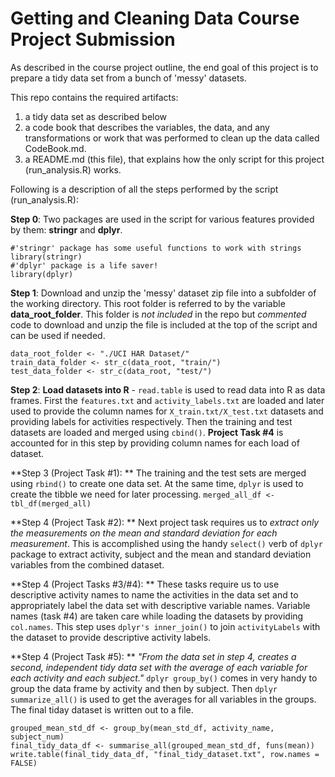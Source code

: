 # Getting and Cleaning Data Course Project Submission
As described in the course project outline, the end goal of this project is to prepare a tidy data set from a bunch of 'messy' datasets. 

This repo contains the required artifacts:
1) a tidy data set as described below
2) a code book that describes the variables, the data, and any transformations or work that was performed to clean up the data called CodeBook.md. 
3) a README.md (this file), that explains how the only script for this project (run_analysis.R) works.

Following is a description of all the steps performed by the script (run_analysis.R):

**Step 0**: Two packages are used in the script for various features provided by them: **stringr** and **dplyr**. 
```{r}
#'stringr' package has some useful functions to work with strings
library(stringr)
#'dplyr' package is a life saver! 
library(dplyr)
```

**Step 1**: Download and unzip the 'messy' dataset zip file into a subfolder of the working directory. This root folder is referred to by the variable **data_root_folder**. This folder is _not included_ in the repo but _commented_ code to download and unzip the file is included at the top of the script and can be used if needed.

```{r}
data_root_folder <- "./UCI HAR Dataset/"
train_data_folder <- str_c(data_root, "train/")
test_data_folder <- str_c(data_root, "test/")
```
**Step 2**: **Load datasets into R** - ```read.table``` is used to read data into R as data frames. First the ```features.txt``` and ```activity_labels.txt``` are loaded and later used to provide the column names for ```X_train.txt/X_test.txt``` datasets and providing labels for activities respectively. Then the training and test datasets are loaded and merged using ```cbind()```. **Project Task #4** is accounted for in this step by providing column names for each load of dataset.

**Step 3 (Project Task #1): ** The training and the test sets are merged using ```rbind()``` to create one data set. At the same time, ```dplyr``` is used to create the tibble we need for later processing.
```merged_all_df <- tbl_df(merged_all)```

**Step 4 (Project Task #2): ** Next project task requires us to _extract only the measurements on the mean and standard deviation for each measurement_. This is accomplished using the handy ```select()``` verb of ```dplyr``` package to extract activity, subject and the mean and standard deviation variables from the combined dataset.

**Step 4 (Project Tasks #3/#4): ** These tasks require us to use descriptive activity names to name the activities in the data set and to appropriately label the data set with descriptive variable names. Variable names (task #4) are taken care while loading the datasets by providing ```col.names```. This step uses ```dplyr's inner_join()``` to join ```activityLabels``` with the dataset to provide descriptive activity labels.

**Step 4 (Project Task #5): ** _"From the data set in step 4, creates a second, independent tidy data set with the average of each variable for each activity and each subject."_ ```dplyr group_by()``` comes in very handy to group the data frame by activity and then by subject. Then ```dplyr summarize_all()``` is used to get the averages for all variables in the groups. The final tiday dataset is written out to a file.

```
grouped_mean_std_df <- group_by(mean_std_df, activity_name, subject_num)
final_tidy_data_df <- summarise_all(grouped_mean_std_df, funs(mean))
write.table(final_tidy_data_df, "final_tidy_dataset.txt", row.names = FALSE)
```
